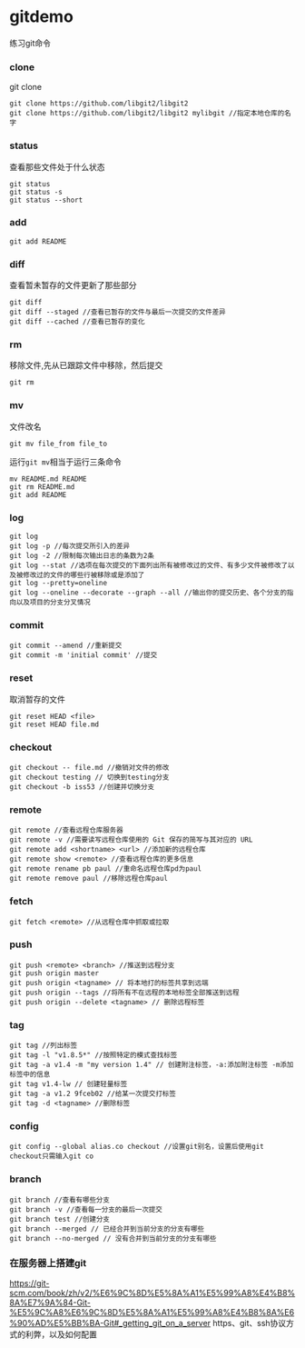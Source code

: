 # gitdemo
练习git命令

### clone 
git clone <url>
```
git clone https://github.com/libgit2/libgit2
git clone https://github.com/libgit2/libgit2 mylibgit //指定本地仓库的名字
```
### status
查看那些文件处于什么状态
```
git status
git status -s
git status --short
```

### add
```
git add README
```

### diff
查看暂未暂存的文件更新了那些部分
```
git diff
git diff --staged //查看已暂存的文件与最后一次提交的文件差异
git diff --cached //查看已暂存的变化
```
### rm
移除文件,先从已跟踪文件中移除，然后提交
```
git rm
```
### mv
文件改名
```
git mv file_from file_to
```
运行`git mv`相当于运行三条命令
```
mv README.md README
git rm README.md
git add README
```

### log
```
git log
git log -p //每次提交所引入的差异
git log -2 //限制每次输出日志的条数为2条
git log --stat //选项在每次提交的下面列出所有被修改过的文件、有多少文件被修改了以及被修改过的文件的哪些行被移除或是添加了
git log --pretty=oneline
git log --oneline --decorate --graph --all //输出你的提交历史、各个分支的指向以及项目的分支分叉情况
```

### commit
```
git commit --amend //重新提交
git commit -m 'initial commit' //提交
```
### reset
取消暂存的文件
```
git reset HEAD <file>
git reset HEAD file.md
```
### checkout

```
git checkout -- file.md //撤销对文件的修改
git checkout testing // 切换到testing分支
git checkout -b iss53 //创建并切换分支
```
### remote
```
git remote //查看远程仓库服务器
git remote -v //需要读写远程仓库使用的 Git 保存的简写与其对应的 URL
git remote add <shortname> <url> //添加新的远程仓库
git remote show <remote> //查看远程仓库的更多信息
git remote rename pb paul //重命名远程仓库pd为paul
git remote remove paul //移除远程仓库paul
```
### fetch
```
git fetch <remote> //从远程仓库中抓取或拉取
```

### push
```
git push <remote> <branch> //推送到远程分支
git push origin master
git push origin <tagname> // 将本地打的标签共享到远端
git push origin --tags //将所有不在远程的本地标签全部推送到远程
git push origin --delete <tagname> // 删除远程标签
```

### tag
```
git tag //列出标签
git tag -l "v1.8.5*" //按照特定的模式查找标签
git tag -a v1.4 -m "my version 1.4" // 创建附注标签，-a:添加附注标签 -m添加标签中的信息
git tag v1.4-lw // 创建轻量标签
git tag -a v1.2 9fceb02 //给某一次提交打标签
git tag -d <tagname> //删除标签
```

### config
```
git config --global alias.co checkout //设置git别名，设置后使用git checkout只需输入git co
```

### branch
```
git branch //查看有哪些分支
git branch -v //查看每一分支的最后一次提交
git branch test //创建分支
git branch --merged // 已经合并到当前分支的分支有哪些
git branch --no-merged // 没有合并到当前分支的分支有哪些
```
### 在服务器上搭建git
https://git-scm.com/book/zh/v2/%E6%9C%8D%E5%8A%A1%E5%99%A8%E4%B8%8A%E7%9A%84-Git-%E5%9C%A8%E6%9C%8D%E5%8A%A1%E5%99%A8%E4%B8%8A%E6%90%AD%E5%BB%BA-Git#_getting_git_on_a_server
https、git、ssh协议方式的利弊，以及如何配置